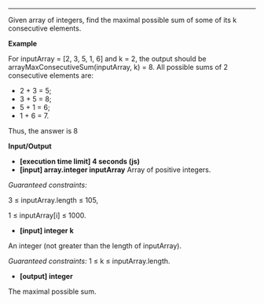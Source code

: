 ###

---

Given array of integers, find the maximal possible sum of some of its k consecutive elements.

**Example**

For inputArray = [2, 3, 5, 1, 6] and k = 2, the output should be
arrayMaxConsecutiveSum(inputArray, k) = 8.
All possible sums of 2 consecutive elements are:

- 2 + 3 = 5;
- 3 + 5 = 8;
- 5 + 1 = 6;
- 1 + 6 = 7.

Thus, the answer is 8

**Input/Output**

- **[execution time limit] 4 seconds (js)**
- **[input] array.integer inputArray** Array of positive integers.

_Guaranteed constraints:_

3 ≤ inputArray.length ≤ 105,

1 ≤ inputArray[i] ≤ 1000.

- **[input] integer k**

An integer (not greater than the length of inputArray).

_Guaranteed constraints:_
1 ≤ k ≤ inputArray.length.

- **[output] integer**

The maximal possible sum.
